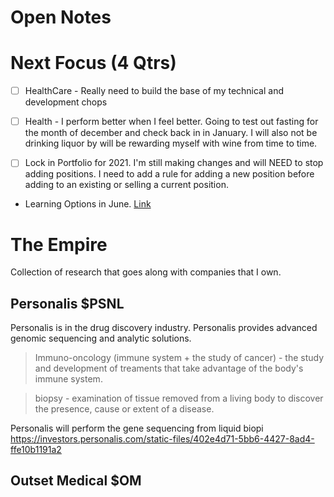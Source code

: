 # Open Notes

# Next Focus (4 Qtrs)
- [ ] HealthCare - Really need to build the base of my technical and development chops
- [ ] Health - I perform better when I feel better. Going to test out fasting for the month of december and check back in in January. I will also not be drinking liquor by will be rewarding myself with wine from time to time. 

- [ ] Lock in Portfolio for 2021. I'm still making changes and will NEED to stop adding positions. I need to add a rule for adding a new position before adding to an existing or selling a current position. 

* Learning Options in June. [Link](https://www.youtube.com/watch?v=7PM4rNDr4oI)


# The Empire
Collection of research that goes along with companies that I own. 

## Personalis $PSNL

Personalis is in the drug discovery industry. Personalis provides advanced genomic sequencing and analytic solutions. 

> Immuno-oncology (immune system + the study of cancer) - the study and development of treaments that take advantage of the body's immune system. 

> biopsy - examination of tissue removed from a living body to discover the presence, cause or extent of a disease. 

Personalis will perform the gene sequencing from liquid biopi
https://investors.personalis.com/static-files/402e4d71-5bb6-4427-8ad4-ffe10b1191a2

## Outset Medical $OM

